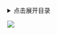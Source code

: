 <details>
<summary>点击展开目录</summary>
<!-- TOC -->


<!-- /TOC -->
</details>


[![](https://static.segmentfault.com/v-5b1df2a7/global/img/creativecommons-cc.svg)](https://creativecommons.org/licenses/by-nc-nd/4.0/)
